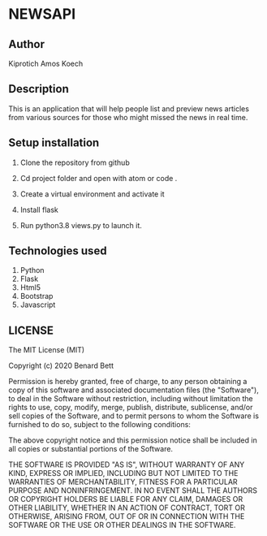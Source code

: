 # NEWSAPI

## Author

Kiprotich Amos Koech

## Description

This is an application that will help people list and preview news articles from various sources for those who might missed the news in real time.
## Setup installation

1. Clone the repository from github

2. Cd project folder and open with atom or code .

3. Create a virtual environment and activate it

4. Install flask

5. Run python3.8 views.py to launch it.

## Technologies used

1. Python
2. Flask
3. Html5
4. Bootstrap
5. Javascript


## LICENSE

The MIT License (MIT)

Copyright (c) 2020 Benard Bett

Permission is hereby granted, free of charge, to any person obtaining a copy of this software and associated documentation files (the "Software"), to deal in the Software without restriction, including without limitation the rights to use, copy, modify, merge, publish, distribute, sublicense, and/or sell copies of the Software, and to permit persons to whom the Software is furnished to do so, subject to the following conditions:

The above copyright notice and this permission notice shall be included in all copies or substantial portions of the Software.

THE SOFTWARE IS PROVIDED "AS IS", WITHOUT WARRANTY OF ANY KIND, EXPRESS OR IMPLIED, INCLUDING BUT NOT LIMITED TO THE WARRANTIES OF MERCHANTABILITY, FITNESS FOR A PARTICULAR PURPOSE AND NONINFRINGEMENT. IN NO EVENT SHALL THE AUTHORS OR COPYRIGHT HOLDERS BE LIABLE FOR ANY CLAIM, DAMAGES OR OTHER LIABILITY, WHETHER IN AN ACTION OF CONTRACT, TORT OR OTHERWISE, ARISING FROM, OUT OF OR IN CONNECTION WITH THE SOFTWARE OR THE USE OR OTHER DEALINGS IN THE SOFTWARE.
